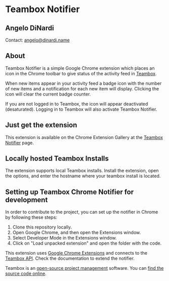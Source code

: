 Teambox Notifier
================

Angelo DiNardi
--------------

Contact: <angelo@dinardi.name>

About
-----
Teambox Notifier is a simple Google Chrome extension which places an icon in the Chrome toolbar to give status of the activity feed in [Teambox](http://teambox.com).

When new items appear in your activity feed a badge icon with the number of new items and a notification for each new item will display. Clicking the icon will clear the current badge counter.

If you are not logged in to Teambox, the icon will appear deactivated (desaturated). Logging in to Teambox will also activate Teambox Notifier.

Just get the extension
----------------------
This extension is available on the Chrome Extension Gallery at the [Teambox Notifier](https://chrome.google.com/extensions/detail/blfkecebibijeelilkopkpjciolpllka) page.

Locally hosted Teambox Installs
-------------------------------
The extension supports local Teambox installs. Install the extension, open the options, and enter the hostname where your teambox install is located.

Setting up Teambox Chrome Notifier for development
--------------------------------------------------

In order to contribute to the project, you can set up the notifier in
Chrome by following these steps:

1. Clone this repository locally.
2. Open Google Chrome, and then open the Extensions window.
3. Select Developer Mode in the Extensions window.
4. Click on "Load unpacked extension" and open the folder with the code.

This extension uses [Google Chrome Extensions](http://code.google.com/chrome/extensions/index.html) and connects to the [Teambox API](http://teambox.com/api). Check the documentation to extend the notifier.

Teambox is an [open-source project management](http://teambox.com) software. You can [find the source code online](http://github.com/teambox/teambox).
